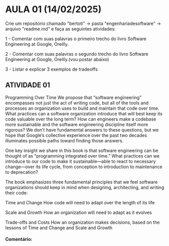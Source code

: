 # AULA 01 (14/02/2025)

Crie um repositório chamado "bertoti" -> pasta "engenhariadesoftware" -> arquivo "readme.md" e faça as seguintes atividades:

1 - Comentar com suas palavras o primeiro trecho do livro Software Engineering at Google, Oreilly. 

2 - Comentar com suas palavras o segundo trecho do livro Software Engineering at Google, Oreilly.(vou postar abaixo)

3 - Listar e explicar 3 exemplos de tradeoffs

## ATIVIDADE 01

Programming Over Time
We propose that “software engineering” encompasses not just the act of writing code, but all of the tools and processes an organization uses to build and maintain that code over time. What practices can a software organization introduce that will best keep its code valuable over the long term? How can engineers make a codebase more sustainable and the software engineering discipline itself more rigorous? We don’t have fundamental answers to these questions, but we hope that Google’s collective experience over the past two decades illuminates possible paths toward finding those answers.
 
One key insight we share in this book is that software engineering can be thought of as “programming integrated over time.” What practices can we introduce to our code to make it sustainable—able to react to necessary change—over its life cycle, from conception to introduction to maintenance to deprecation?
 
The book emphasizes three fundamental principles that we feel software organizations should keep in mind when designing, architecting, and writing their code:
 
Time and Change
How code will need to adapt over the length of its life
 
Scale and Growth
How an organization will need to adapt as it evolves
 
Trade-offs and Costs
How an organization makes decisions, based on the lessons of Time and Change and Scale and Growth

#### Comentário: 
